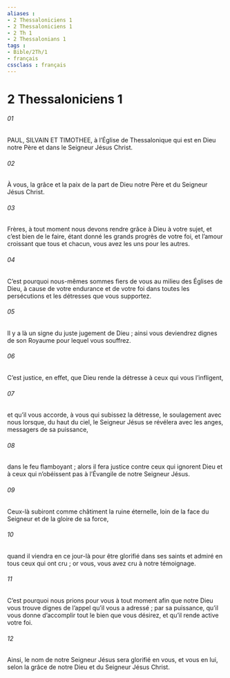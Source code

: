 ```yaml
---
aliases : 
- 2 Thessaloniciens 1
- 2 Thessaloniciens 1
- 2 Th 1
- 2 Thessalonians 1
tags : 
- Bible/2Th/1
- français
cssclass : français
---
```


# 2 Thessaloniciens 1

###### 01
PAUL, SILVAIN ET TIMOTHEE,
à l’Église de Thessalonique
qui est en Dieu notre Père
et dans le Seigneur Jésus Christ.
###### 02
À vous, la grâce et la paix
de la part de Dieu notre Père
et du Seigneur Jésus Christ.
###### 03
Frères, à tout moment nous devons rendre grâce à Dieu à votre sujet, et c’est bien de le faire, étant donné les grands progrès de votre foi, et l’amour croissant que tous et chacun, vous avez les uns pour les autres.
###### 04
C’est pourquoi nous-mêmes sommes fiers de vous au milieu des Églises de Dieu, à cause de votre endurance et de votre foi dans toutes les persécutions et les détresses que vous supportez.
###### 05
Il y a là un signe du juste jugement de Dieu ; ainsi vous deviendrez dignes de son Royaume pour lequel vous souffrez.
###### 06
C’est justice, en effet, que Dieu rende la détresse à ceux qui vous l’infligent,
###### 07
et qu’il vous accorde, à vous qui subissez la détresse, le soulagement avec nous lorsque, du haut du ciel, le Seigneur Jésus se révélera avec les anges, messagers de sa puissance,
###### 08
dans le feu flamboyant ; alors il fera justice contre ceux qui ignorent Dieu et à ceux qui n’obéissent pas à l’Évangile de notre Seigneur Jésus.
###### 09
Ceux-là subiront comme châtiment la ruine éternelle, loin de la face du Seigneur et de la gloire de sa force,
###### 10
quand il viendra en ce jour-là pour être glorifié dans ses saints et admiré en tous ceux qui ont cru ; or vous, vous avez cru à notre témoignage.
###### 11
C’est pourquoi nous prions pour vous à tout moment afin que notre Dieu vous trouve dignes de l’appel qu’il vous a adressé ; par sa puissance, qu’il vous donne d’accomplir tout le bien que vous désirez, et qu’il rende active votre foi.
###### 12
Ainsi, le nom de notre Seigneur Jésus sera glorifié en vous, et vous en lui, selon la grâce de notre Dieu et du Seigneur Jésus Christ.
